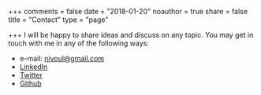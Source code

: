 +++
comments = false
date = "2018-01-20"
noauthor = true
share = false
title = "Contact"
type = "page"

+++
I will be happy to share ideas and discuss on any topic. You may get in touch with me in any of the following ways:

  * e-mail: nivoul@gmail.com
  * [LinkedIn](https://www.linkedin.com/in/nikos-voulgaris-44455546/)
  * [Twitter](https://twitter.com/nivoul)
  * [Github](https://github.com/nvoulgaris)
